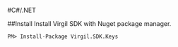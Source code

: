 #C#/.NET

##Install
Install Virgil SDK with Nuget package manager.
```
PM> Install-Package Virgil.SDK.Keys
```
